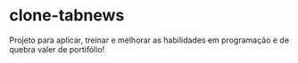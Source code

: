 # clone-tabnews
Projeto para aplicar, treinar e melhorar as habilidades em programação e de quebra valer de portifólio!
